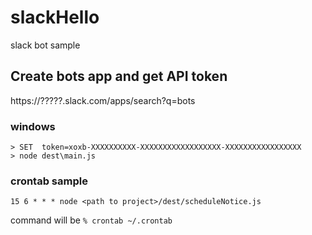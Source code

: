 # slackHello
slack bot sample

## Create bots app and get API token
https://?????.slack.com/apps/search?q=bots

### windows
```
> SET  token=xoxb-XXXXXXXXXX-XXXXXXXXXXXXXXXXXX-XXXXXXXXXXXXXXXXX
> node dest\main.js
```

### crontab sample

```
15 6 * * * node <path to project>/dest/scheduleNotice.js

```
command will be ```% crontab ~/.crontab```